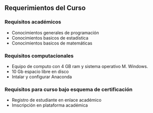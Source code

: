 ## Requerimientos del Curso  


### Requisitos académicos  

* Conocimientos generales de programación
*  Conocimientos basicos de estadística
* Conocimientos basicos de matemáticas


### Requisitos computacionales  

* Equipo de computo con 4 GB ram y sistema operativo M. Windows. 
* 10 Gb espacio libre en disco
* Intalar y configurar Anaconda


### Requisitos para curso bajo esquema de certificación  
 
 * Registro de estudiante en enlace académico
 * Imscripción en plataforma académica
